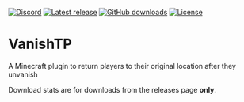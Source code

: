 [![Discord](https://discord.com/api/guilds/830198696204566607/widget.png)](https://dinty1.github.io/plugins-discord)
[![Latest release](https://img.shields.io/github/release/Dinty1/VanishTP.svg)](https://github.com/Dinty1/VanishTP/releases/latest)
[![GitHub downloads](https://img.shields.io/github/downloads/Dinty1/VanishTP/total.svg)](https://github.com/Dinty1/VanishTP/releases/latest)
[![License](https://img.shields.io/github/license/Dinty1/VanishTP.svg)](https://github.com/Dinty1/VanishTP/blob/master/LICENSE)

# VanishTP
A Minecraft plugin to return players to their original location after they unvanish

Download stats are for downloads from the releases page **only**.
